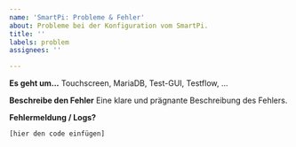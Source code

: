 ```yaml
---
name: 'SmartPi: Probleme & Fehler'
about: Probleme bei der Konfiguration vom SmartPi.
title: ''
labels: problem
assignees: ''

---
```


**Es geht um...**
Touchscreen, MariaDB, Test-GUI, Testflow, ...

**Beschreibe den Fehler**
Eine klare und prägnante Beschreibung des Fehlers.

**Fehlermeldung / Logs?**
```
[hier den code einfügen]
```
